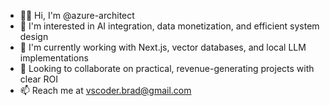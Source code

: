 * 👨‍💻 Hi, I'm @azure-architect
* 🐍 I'm interested in AI integration, data monetization, and efficient system design
* 🌱 I'm currently working with Next.js, vector databases, and local LLM implementations
* 💼 Looking to collaborate on practical, revenue-generating projects with clear ROI
* 📫 Reach me at vscoder.brad@gmail.com
<!---
azure-architect/azure-architect is a ✨ special ✨ repository because its `README.md` (this file) appears on your GitHub profile.
You can click the Preview link to take a look at your changes.
--->
